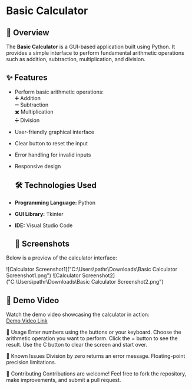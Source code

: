 # Basic Calculator

## 📖 Overview

The **Basic Calculator** is a GUI-based application built using Python. It provides a simple interface to perform fundamental arithmetic operations such as addition, subtraction, multiplication, and division. 

## ✨ Features

- Perform basic arithmetic operations:  
  ➕ Addition  
  ➖ Subtraction  
  ✖️ Multiplication  
  ➗ Division  
- User-friendly graphical interface  
- Clear button to reset the input  
- Error handling for invalid inputs  
- Responsive design

  ## 🛠️ Technologies Used

- **Programming Language:** Python  
- **GUI Library:** Tkinter  
- **IDE:** Visual Studio Code

  ## 📸 Screenshots

Below is a preview of the calculator interface:

![Calculator Screenshot1]("C:\Users\pathr\Downloads\Basic Calculator Screenshot1.png")
![Calculator Screenshot2]("C:\Users\pathr\Downloads\Basic Calculator Screenshot2.png")
## 🎥 Demo Video

Watch the demo video showcasing the calculator in action:  
[Demo Video Link]("C:\Users\pathr\Downloads\Demo.mp4")


📝 Usage
Enter numbers using the buttons or your keyboard.
Choose the arithmetic operation you want to perform.
Click the = button to see the result.
Use the C button to clear the screen and start over.

🐞 Known Issues
Division by zero returns an error message.
Floating-point precision limitations.

🤝 Contributing
Contributions are welcome! Feel free to fork the repository, make improvements, and submit a pull request.
  
